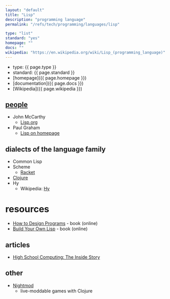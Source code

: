 ```yaml
---
layout: "default"
title: "Lisp"
description: "programming language"
permalink: "/refs/tech/programming/languages/lisp"

type: "list"
standard: "yes"
homepage: ""
docs: ""
wikipedia: "https://en.wikipedia.org/wiki/Lisp_(programming_language)"
---
```


- type: {{ page.type }}
- standard: {{ page.standard }}
- [homepage]({{ page.homepage }})
- [documentation]({{ page.docs }})
- [Wikipedia]({{ page.wikipedia }})

## [people](../people.md)
- John McCarthy
    - [Lisp.org](https://lisp.org/)
- Paul Graham
    - [Lisp on homepage](http://www.paulgraham.com/lisp.html)

## dialects of the language family

- Common Lisp
- Scheme
    - [Racket](racket.md)
- [Clojure](clojure.md)
- Hy
    - Wikipedia: [Hy](https://en.wikipedia.org/wiki/Hy)

# resources

- [How to Design Programs](https://htdp.org) - book (online)
- [Build Your Own Lisp](https://www.buildyourownlisp.com) - book (online)

## articles

- [High School Computing: The Inside Story](http://www.trollope.org/scheme.html)

## other

- [Nightmod](https://sekao.net/nightmod/)
    - live-moddable games with Clojure
